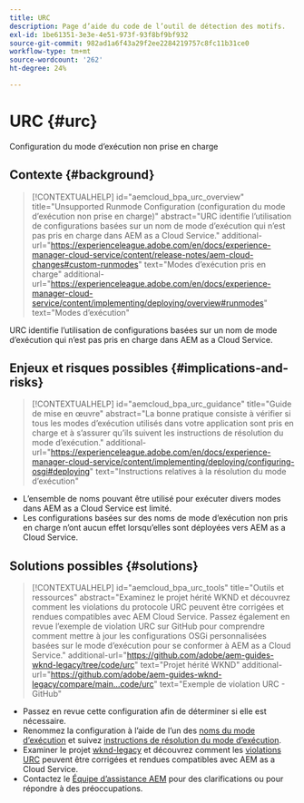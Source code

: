 ```yaml
---
title: URC
description: Page d’aide du code de l’outil de détection des motifs.
exl-id: 1be61351-3e3e-4e51-973f-93f8bf9bf932
source-git-commit: 982ad1a6f43a29f2ee2284219757c8fc11b31ce0
workflow-type: tm+mt
source-wordcount: '262'
ht-degree: 24%

---
```


# URC {#urc}

Configuration du mode d’exécution non prise en charge

## Contexte {#background}

>[!CONTEXTUALHELP]
>id="aemcloud_bpa_urc_overview"
>title="Unsupported Runmode Configuration (configuration du mode d’exécution non prise en charge)"
>abstract="URC identifie l’utilisation de configurations basées sur un nom de mode d’exécution qui n’est pas pris en charge dans AEM as a Cloud Service."
>additional-url="https://experienceleague.adobe.com/en/docs/experience-manager-cloud-service/content/release-notes/aem-cloud-changes#custom-runmodes" text="Modes d’exécution pris en charge"
>additional-url="https://experienceleague.adobe.com/en/docs/experience-manager-cloud-service/content/implementing/deploying/overview#runmodes" text="Modes d’exécution"

URC identifie l’utilisation de configurations basées sur un nom de mode d’exécution qui n’est pas pris en charge dans AEM as a Cloud Service.

## Enjeux et risques possibles {#implications-and-risks}

>[!CONTEXTUALHELP]
>id="aemcloud_bpa_urc_guidance"
>title="Guide de mise en œuvre"
>abstract="La bonne pratique consiste à vérifier si tous les modes d’exécution utilisés dans votre application sont pris en charge et à s’assurer qu’ils suivent les instructions de résolution du mode d’exécution."
>additional-url="https://experienceleague.adobe.com/en/docs/experience-manager-cloud-service/content/implementing/deploying/configuring-osgi#deploying" text="Instructions relatives à la résolution du mode d’exécution"

* L’ensemble de noms pouvant être utilisé pour exécuter divers modes dans AEM as a Cloud Service est limité.
* Les configurations basées sur des noms de mode d’exécution non pris en charge n’ont aucun effet lorsqu’elles sont déployées vers AEM as a Cloud Service.

## Solutions possibles {#solutions}

>[!CONTEXTUALHELP]
>id="aemcloud_bpa_urc_tools"
>title="Outils et ressources"
>abstract="Examinez le projet hérité WKND et découvrez comment les violations du protocole URC peuvent être corrigées et rendues compatibles avec AEM Cloud Service. Passez également en revue l’exemple de violation URC sur GitHub pour comprendre comment mettre à jour les configurations OSGi personnalisées basées sur le mode d’exécution pour se conformer à AEM as a Cloud Service."
>additional-url="https://github.com/adobe/aem-guides-wknd-legacy/tree/code/urc" text="Projet hérité WKND"
>additional-url="https://github.com/adobe/aem-guides-wknd-legacy/compare/main...code/urc" text="Exemple de violation URC - GitHub"

* Passez en revue cette configuration afin de déterminer si elle est nécessaire.
* Renommez la configuration à l’aide de l’un des [noms du mode d’exécution](https://experienceleague.adobe.com/en/docs/experience-manager-cloud-service/content/release-notes/aem-cloud-changes#custom-runmodes) et suivez [instructions de résolution du mode d’exécution](https://experienceleague.adobe.com/en/docs/experience-manager-cloud-service/content/implementing/deploying/configuring-osgi#runmode-resolution).
* Examiner le projet [wknd-legacy](https://github.com/adobe/aem-guides-wknd-legacy/tree/code/urc) et découvrez comment les [violations URC](https://github.com/adobe/aem-guides-wknd-legacy/compare/main...code/urc) peuvent être corrigées et rendues compatibles avec AEM as a Cloud Service.
* Contactez le [Équipe d’assistance AEM](https://helpx.adobe.com/fr/enterprise/using/support-for-experience-cloud.html) pour des clarifications ou pour répondre à des préoccupations.
